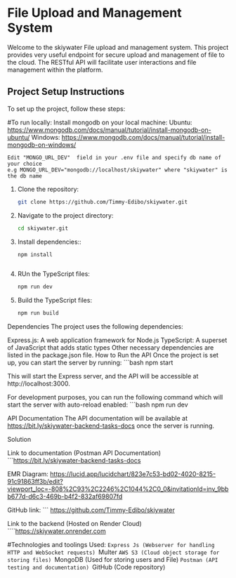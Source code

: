 # File Upload and Management System

Welcome to the skiywater File upload and management system. This project provides very useful endpoint for secure upload and management of file to the cloud. The RESTful API will facilitate user interactions and file management within the platform.

## Project Setup Instructions

To set up the project, follow these steps:


#To run locally:
Install mongodb on your local machine:
    Ubuntu: https://www.mongodb.com/docs/manual/tutorial/install-mongodb-on-ubuntu/
    Windows: https://www.mongodb.com/docs/manual/tutorial/install-mongodb-on-windows/

    Edit "MONGO_URL_DEV"  field in your .env file and specify db name of your choice
    e.g MONGO_URL_DEV="mongodb://localhost/skiywater" where "skiywater" is the db name


1. Clone the repository:
   ```bash
   git clone https://github.com/Timmy-Edibo/skiywater.git


2. Navigate to the project directory:
    ```bash
    cd skiywater.git


3. Install dependencies::
    ```bash
    npm install



4. RUn the TypeScript files:
    ```bash
    npm run dev


5. Build the TypeScript files:
    ```bash
    npm run build


Dependencies
The project uses the following dependencies:

Express.js: A web application framework for Node.js
TypeScript: A superset of JavaScript that adds static types
Other necessary dependencies are listed in the package.json file.
How to Run the API
Once the project is set up, you can start the server by running:
    ```bash
    npm start


This will start the Express server, and the API will be accessible at http://localhost:3000.

For development purposes, you can run the following command which will start the server with auto-reload enabled:
    ```bash
        npm run dev


API Documentation
The API documentation will be available at https://bit.ly/skiywater-backend-tasks-docs once the server is running.


Solution

Link to documentation (Postman API Documentation)
    ```https://bit.ly/skiywater-backend-tasks-docs


EMR Diagram:
https://lucid.app/lucidchart/823e7c53-bd02-4020-8215-91c91863ff3b/edit?viewport_loc=-808%2C93%2C2246%2C1044%2C0_0&invitationId=inv_9bbb677d-d6c3-469b-b4f2-832af69807fd



GitHub link:
    ``` https://github.com/Timmy-Edibo/skiywater


Link to the backend (Hosted on Render Cloud)
    ````https://skiywater.onrender.com


#Technologies and toolings Used:
    ```Express Js (Webserver for handling HTTP and WebSocket requests)
    ```Multer
    ```AWS S3 (Cloud object storage for storing files)
    ```MongoDB (Used for storing users and File)
    ```Postman (API testing and documentation)
    ```GitHub (Code repository)
